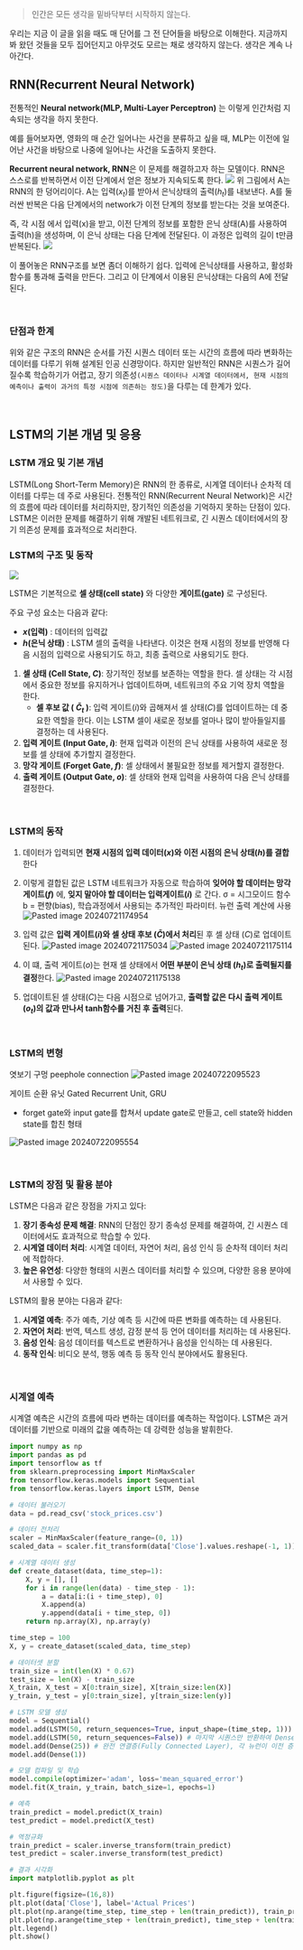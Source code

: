 

> 인간은 모든 생각을 밑바닥부터 시작하지 않는다.



우리는 지금 이 글을 읽을 때도 매 단어를 그 전 단어들을 바탕으로 이해한다.
지금까지 봐 왔던 것들을 모두 집어던지고 아무것도 모르는 채로 생각하지 않는다. 생각은 계속 나아간다.

## RNN(Recurrent Neural Network)
전통적인 **Neural network(MLP, Multi-Layer Perceptron)** 는 이렇게 인간처럼 지속되는 생각을 하지 못한다. 

예를 들어보자면, 영화의 매 순간 일어나는 사건을 분류하고 싶을 때, MLP는 이전에 일어난 사건을 바탕으로 나중에 일어나는 사건을 도출하지 못한다.

**Recurrent neural network, RNN**은 이 문제를 해결하고자 하는 모델이다. RNN은 스스로를 반복하면서 이전 단계에서 얻은 정보가 지속되도록 한다.
![](https://i.imgur.com/jNbFU5j.png)
위 그림에서 A는 RNN의 한 덩어리이다. A는 입력$(x_t)$를 받아서 은닉상태의 출력$(h_t)$를 내보낸다. 
A를 둘러싼 반복은 다음 단계에서의 network가 이전 단계의 정보를 받는다는 것을 보여준다.

즉, 각 시점 에서 입력(x)을 받고, 이전 단계의 정보를 포함한 은닉 상태(A)를 사용하여 출력(h)을 생성하며, 이 은닉 상태는 다음 단계에 전달된다. 이 과정은 입력의 길이 t만큼 반복된다.
![](https://i.imgur.com/FZdl6Av.png)

이 풀어놓은 RNN구조를 보면 좀더 이해하기 쉽다.
입력에 은닉상태를 사용하고, 활성화 함수를 통과해 출력을 만든다. 그리고 이 단계에서 이용된 은닉상태는 다음의 A에 전달된다.


<br>

### 단점과 한계
위와 같은 구조의 RNN은 순서를 가진 시퀀스 데이터 또는 시간의 흐름에 따라 변화하는 데이터를 다루기 위해 설계된 인공 신경망이다. 하지만 일반적인 RNN은 시퀀스가 길어질수록 학습하기가 어렵고, 장기 의존성`(시퀀스 데이터나 시계열 데이터에서, 현재 시점의 예측이나 출력이 과거의 특정 시점에 의존하는 정도)`을 다루는 데 한계가 있다.

<br>

## LSTM의 기본 개념 및 응용


### LSTM 개요 및 기본 개념

LSTM(Long Short-Term Memory)은 RNN의 한 종류로, 시계열 데이터나 순차적 데이터를 다루는 데 주로 사용된다. 전통적인 RNN(Recurrent Neural Network)은 시간의 흐름에 따라 데이터를 처리하지만, 장기적인 의존성을 기억하지 못하는 단점이 있다. LSTM은 이러한 문제를 해결하기 위해 개발된 네트워크로, 긴 시퀀스 데이터에서의  장기 의존성 문제를 효과적으로 처리한다.

### LSTM의 구조 및 동작 
![](https://i.imgur.com/aKhdKXC.png)

LSTM은 기본적으로 **셀 상태(cell state)** 와 다양한 **게이트(gate)** 로 구성된다. 

주요 구성 요소는 다음과 같다:
* **$x$(입력)**  : 데이터의 입력값
* **$h$(은닉 상태)** : LSTM 셀의 출력을 나타낸다. 이것은 현재 시점의 정보를 반영해 다음 시점의 입력으로 사용되기도 하고, 최종 출력으로 사용되기도 한다.
1. **셀 상태 (Cell State, $C$)**: 장기적인 정보를 보존하는 역할을 한다. 셀 상태는 각 시점에서 중요한 정보를 유지하거나 업데이트하며, 네트워크의 주요 기억 장치 역할을 한다.
	* **셀 후보 값 ( $\tilde{C}_t$ )**: 입력 게이트($i$)​와 곱해져서 셀 상태($C$)​를 업데이트하는 데 중요한 역할을 한다. 이는 LSTM 셀이 새로운 정보를 얼마나 많이 받아들일지를 결정하는 데 사용된다.
2. **입력 게이트 (Input Gate, $i$)**: 현재 입력과 이전의 은닉 상태를 사용하여 새로운 정보를 셀 상태에 추가할지 결정한다.
3. **망각 게이트 (Forget Gate, $f$)**: 셀 상태에서 불필요한 정보를 제거할지 결정한다.
4. **출력 게이트 (Output Gate, $o$)**: 셀 상태와 현재 입력을 사용하여 다음 은닉 상태를 결정한다.

<br>



### LSTM의 동작
1. 데이터가 입력되면 **현재 시점의 입력 데이터($x$)와** **이전 시점의 은닉 상태($h$)를 결합**한다
2. 이렇게 결합된 값은 LSTM 네트워크가 자동으로 학습하여 **잊어야 할 데이터는 망각 게이트($f$)** 에, **잊지 말아야 할 데이터는 입력게이트($i$)** 로 간다.
σ = 시그모이드 함수
b = 편향(bias), 학습과정에서 사용되는 추가적인 파라미터. 뉴런 출력 계산에 사용
![Pasted image 20240721174954](https://github.com/user-attachments/assets/8be06133-13c8-4d89-9a9d-7731e9db8539)


3. 입력 값은 **입력 게이트($i$​)와 셀 상태 후보 ($\tilde{C}$)에서 처리**된 후 셀 상태 ($C$)로 업데이트된다.
![Pasted image 20240721175034](https://github.com/user-attachments/assets/e2bdc590-1abd-4326-8f27-033212fbe61d)
![Pasted image 20240721175114](https://github.com/user-attachments/assets/dc0efc3f-9efc-412c-9a72-f7668ba8be6b)
4. 이 떄, 출력 게이트($o$)는 현재 셀 상태에서 **어떤 부분이 은닉 상태 ($h_t$)​로 출력될지를 결정**한다.
![Pasted image 20240721175138](https://github.com/user-attachments/assets/db6581c1-6eca-4663-a549-11dac6359470)
5. 업데이트된 셀 상태($C$)는 다음 시점으로 넘어가고, **출력할 값은 다시 출력 게이트($o_t$)의 값과 만나서 tanh함수를 거친 후 출력**된다.


<br>

### LSTM의 변형

엿보기 구멍 peephole connection
![Pasted image 20240722095523](https://github.com/user-attachments/assets/7fabd85c-ceaa-4425-8744-0423b3a53895)


게이트 순환 유닛 Gated Recurrent Unit, GRU
* forget gate와 input gate를 합쳐서 update gate로 만들고, cell state와 hidden state를 합친 형태

![Pasted image 20240722095554](https://github.com/user-attachments/assets/fe391a98-ba0f-4338-958d-12985bb47dd5)



<br>

### LSTM의 장점 및 활용 분야

LSTM은 다음과 같은 장점을 가지고 있다:
1. **장기 종속성 문제 해결**: RNN의 단점인 장기 종속성 문제를 해결하여, 긴 시퀀스 데이터에서도 효과적으로 학습할 수 있다.
2. **시계열 데이터 처리**: 시계열 데이터, 자연어 처리, 음성 인식 등 순차적 데이터 처리에 적합하다.
3. **높은 유연성**: 다양한 형태의 시퀀스 데이터를 처리할 수 있으며, 다양한 응용 분야에서 사용할 수 있다.

LSTM의 활용 분야는 다음과 같다:
1. **시계열 예측**: 주가 예측, 기상 예측 등 시간에 따른 변화를 예측하는 데 사용된다.
2. **자연어 처리**: 번역, 텍스트 생성, 감정 분석 등 언어 데이터를 처리하는 데 사용된다.
3. **음성 인식**: 음성 데이터를 텍스트로 변환하거나 음성을 인식하는 데 사용된다.
4. **동작 인식**: 비디오 분석, 행동 예측 등 동작 인식 분야에서도 활용된다.

<br>

### 시계열 예측

시계열 예측은 시간의 흐름에 따라 변하는 데이터를 예측하는 작업이다. LSTM은 과거 데이터를 기반으로 미래의 값을 예측하는 데 강력한 성능을 발휘한다.


```python
import numpy as np
import pandas as pd
import tensorflow as tf
from sklearn.preprocessing import MinMaxScaler
from tensorflow.keras.models import Sequential
from tensorflow.keras.layers import LSTM, Dense

# 데이터 불러오기
data = pd.read_csv('stock_prices.csv')

# 데이터 전처리
scaler = MinMaxScaler(feature_range=(0, 1))
scaled_data = scaler.fit_transform(data['Close'].values.reshape(-1, 1))

# 시계열 데이터 생성
def create_dataset(data, time_step=1):
    X, y = [], []
    for i in range(len(data) - time_step - 1):
        a = data[i:(i + time_step), 0]
        X.append(a)
        y.append(data[i + time_step, 0])
    return np.array(X), np.array(y)

time_step = 100
X, y = create_dataset(scaled_data, time_step)

# 데이터셋 분할
train_size = int(len(X) * 0.67)
test_size = len(X) - train_size
X_train, X_test = X[0:train_size], X[train_size:len(X)]
y_train, y_test = y[0:train_size], y[train_size:len(y)]

# LSTM 모델 생성
model = Sequential()
model.add(LSTM(50, return_sequences=True, input_shape=(time_step, 1))) # 모든 시퀀스를 다음 LSTM 층으로 반환하도록 설정, input_shape 입력 데이터의 형태를 지정 
model.add(LSTM(50, return_sequences=False)) # 마지막 시퀀스만 반환하여 Dense 층에 전달
model.add(Dense(25)) # 완전 연결층(Fully Connected Layer), 각 뉴런이 이전 층의 모든 입력을 받아 처리
model.add(Dense(1))

# 모델 컴파일 및 학습
model.compile(optimizer='adam', loss='mean_squared_error')
model.fit(X_train, y_train, batch_size=1, epochs=1)

# 예측
train_predict = model.predict(X_train)
test_predict = model.predict(X_test)

# 역정규화
train_predict = scaler.inverse_transform(train_predict)
test_predict = scaler.inverse_transform(test_predict)

# 결과 시각화
import matplotlib.pyplot as plt

plt.figure(figsize=(16,8))
plt.plot(data['Close'], label='Actual Prices')
plt.plot(np.arange(time_step, time_step + len(train_predict)), train_predict, label='Train Predict')
plt.plot(np.arange(time_step + len(train_predict), time_step + len(train_predict) + len(test_predict)), test_predict, label='Test Predict')
plt.legend()
plt.show()
```


